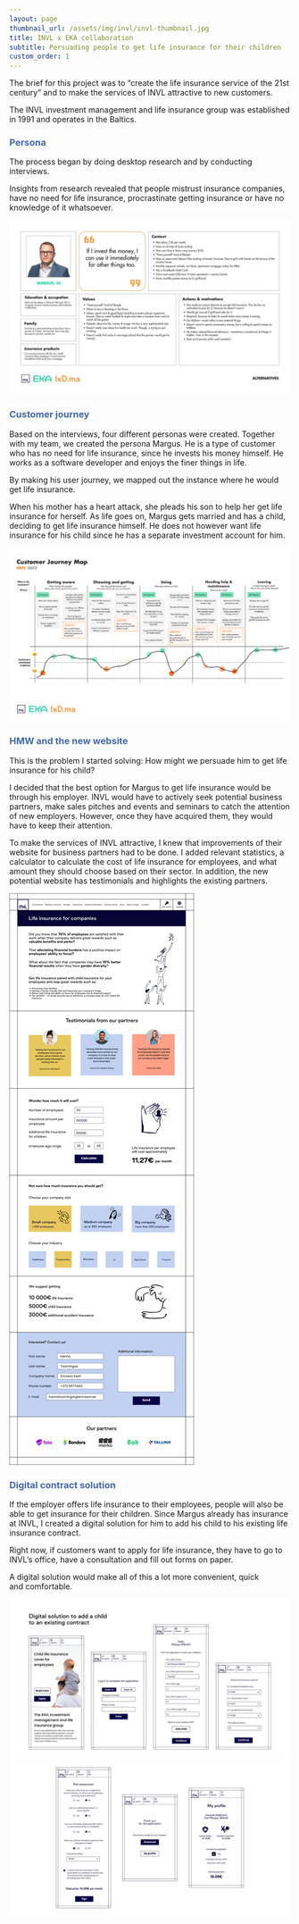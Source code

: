```yaml
---
layout: page
thumbnail_url: /assets/img/invl/invl-thumbnail.jpg
title: INVL x EKA collaboration
subtitle: Persuading people to get life insurance for their children
custom_order: 1
---
```

<style>h3 { color: #4068b1 !important; }</style>

The brief for this project was to “create the life insurance service of the 21st century” and to make the services of INVL attractive to new customers.

The INVL investment management and life insurance group was established in 1991 and operates in the Baltics.

### Persona

The process began by doing desktop research and by conducting interviews.

Insights from research revealed that people mistrust insurance companies, have no need for life insurance, procrastinate getting insurance or have no knowledge of it whatsoever.

![](/assets/img/invl/invl-1.jpg)

### Customer journey

Based on the interviews, four different personas were created. Together with my team, we created the persona Margus. He is a type of customer who has no need for life insurance, since he invests his money himself. He works as a software developer and enjoys the finer things in life.

By making his user journey, we mapped out the instance where he would get life insurance.

When his mother has a heart attack, she pleads his son to help her get life insurance for herself. As life goes on, Margus gets married and has a child, deciding to get life insurance himself. He does not however want life insurance for his child since he has a separate investment account for him.

![](/assets/img/invl/invl-2.png)

### HMW and the new website

This is the problem I started solving: How might we persuade him to get life insurance for his child?

I decided that the best option for Margus to get life insurance would be through his employer. INVL would have to actively seek potential business partners, make sales pitches and events and seminars to catch the attention of new employers. However, once they have acquired them, they would have to keep their attention.

To make the services of INVL attractive, I knew that improvements of their website for business partners had to be done. I added relevant statistics, a calculator to calculate the cost of life insurance for employees, and what amount they should choose based on their sector. In addition, the new potential website has testimonials and highlights the existing partners.

![](/assets/img/invl/invl-3.png)

### Digital contract solution

If the employer offers life insurance to their employees, people will also be able to get insurance for their children. Since Margus already has insurance at INVL, I created a digital solution for him to add his child to his existing life insurance contract.

Right now, if customers want to apply for life insurance, they have to go to INVL’s office, have a consultation and fill out forms on paper.

A digital solution would make all of this a lot more convenient, quick and&nbsp;comfortable.

![](/assets/img/invl/invl-4.jpg)
![](/assets/img/invl/invl-5.png)
